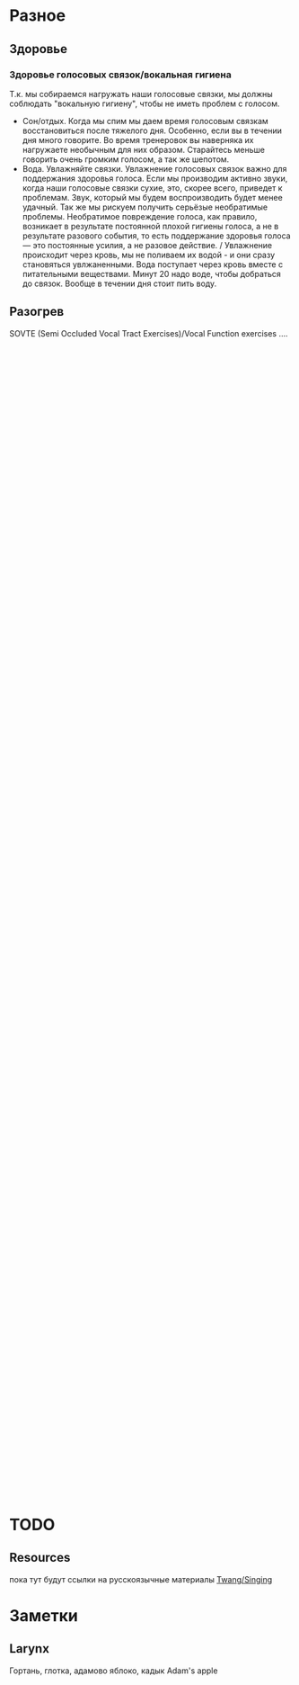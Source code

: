 # Разное
## Здоровье
### Здоровье голосовых связок/вокальная гигиена
Т.к. мы собираемся нагружать наши голосовые связки, мы должны соблюдать "вокальную гигиену", чтобы не иметь проблем с голосом.
- Сон/отдых. Когда мы спим мы даем время голосовым связкам восстановиться после тяжелого дня. Особенно, если вы в течении дня много говорите. Во время тренеровок вы наверняка их нагружаете необычным для них образом. Старайтесь меньше говорить очень громким голосом, а так же шепотом.
- Вода. Увлажняйте связки. Увлажнение голосовых связок важно для поддержания здоровья голоса. Если мы производим активно звуки, когда наши голосовые связки сухие, это, скорее всего, приведет к проблемам. Звук, который мы будем воспроизводить будет менее удачный. Так же мы рискуем получить серьёзые необратимые проблемы. Необратимое повреждение голоса, как правило, возникает в результате постоянной плохой гигиены голоса, а не в результате разового события, то есть поддержание здоровья голоса — это постоянные усилия, а не разовое действие. / Увлажнение происходит через кровь, мы не поливаем их водой - и они сразу становяться увлжаненными. Вода поступает через кровь вместе с питательными веществами. Минут 20 надо воде, чтобы добраться до связок. Вообще в течении дня стоит пить воду.
## Разогрев
SOVTE (Semi Occluded Vocal Tract Exercises)/Vocal Function exercises
....


<br/><br/><br/><br/><br/><br/><br/><br/><br/><br/><br/><br/><br/><br/><br/><br/><br/><br/><br/><br/><br/><br/><br/><br/><br/><br/><br/><br/><br/><br/><br/><br/><br/><br/><br/><br/><br/><br/><br/><br/><br/><br/><br/><br/><br/><br/><br/><br/><br/><br/><br/><br/><br/><br/><br/><br/><br/><br/><br/><br/><br/><br/><br/><br/><br/><br/><br/><br/><br/><br/><br/><br/><br/><br/><br/><br/><br/><br/><br/><br/><br/><br/><br/><br/><br/><br/><br/><br/><br/><br/><br/><br/><br/><br/><br/><br/><br/><br/><br/><br/><br/><br/><br/><br/><br/><br/><br/><br/><br/><br/><br/><br/><br/><br/><br/><br/><br/><br/><br/><br/>









# TODO
## Resources
пока тут будут ссылки на русскоязычные материалы
[Twang/Singing](https://www.youtube.com/watch?v=dyzwGx-g9u8)


# Заметки
## Larynx
Гортань, глотка, адамово яблоко, кадык
Adam's apple
